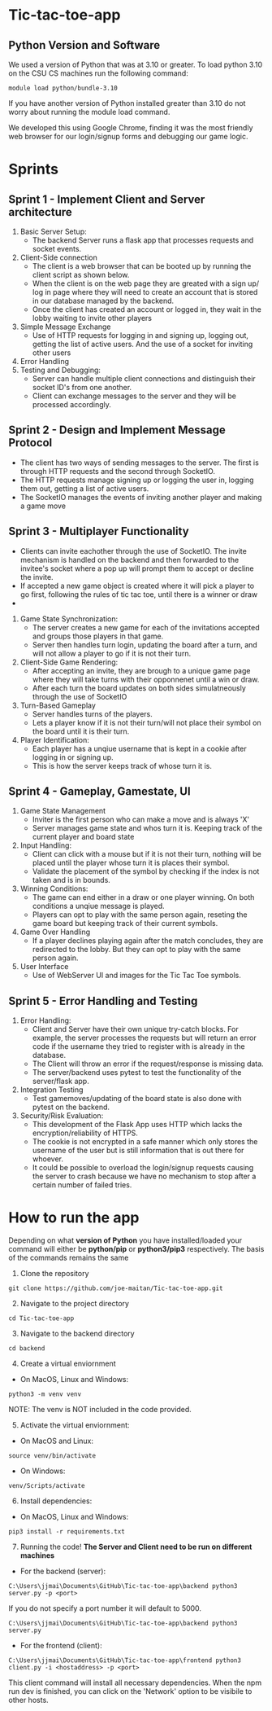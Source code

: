 # Tic-tac-toe-app

## Python Version and Software
We used a version of Python that was at 3.10 or greater. To load python 3.10 on the CSU CS machines run the following command:
```
module load python/bundle-3.10
```

If you have another version of Python installed greater than 3.10 do not worry about running the module load command.

We developed this using Google Chrome, finding it was the most friendly web browser for our login/signup forms and debugging our game logic.

# Sprints
## Sprint 1 - Implement Client and Server architecture
1. Basic Server Setup:
   - The backend Server runs a flask app that processes requests and socket events.
2. Client-Side connection
   - The client is a web browser that can be booted up by running the client script as shown below.
   - When the client is on the web page they are greated with a sign up/ log in page where they will need to create an account that is stored in our database managed by the backend.
   - Once the client has created an account or logged in, they wait in the lobby waiting to invite other players
3. Simple Message Exchange
   - Use of HTTP requests for logging in and signing up, logging out, getting the list of active users. And the use of a socket for inviting other users
4. Error Handling
5. Testing and Debugging:
   - Server can handle multiple client connections and distinguish their socket ID's from one another.
   - Client can exchange messages to the server and they will be processed accordingly.

## Sprint 2 - Design and Implement Message Protocol
- The client has two ways of sending messages to the server. The first is through HTTP requests and the second through SocketIO.
- The HTTP requests manage signing up or logging the user in, logging them out, getting a list of active users.
- The SocketIO manages the events of inviting another player and making a game move

## Sprint 3 - Multiplayer Functionality
- Clients can invite eachother through the use of SocketIO. The invite mechanism is handled on the backend and then forwarded to the invitee's socket where a pop up will prompt them to accept or decline the invite.
- If accepted a new game object is created where it will pick a player to go first, following the rules of tic tac toe, until there is a winner or draw
- 
1. Game State Synchronization:
   - The server creates a new game for each of the invitations accepted and groups those players in that game.
   - Server then handles turn login, updating the board after a turn, and will not allow a player to go if it is not their turn.
2. Client-Side Game Rendering:
   - After accepting an invite, they are brough to a unique game page where they will take turns with their opponnenet until a win or draw.
   - After each turn the board updates on both sides simulatneously through the use of SocketIO
3. Turn-Based Gameplay
   - Server handles turns of the players.
   - Lets a player know if it is not their turn/will not place their symbol on the board until it is their turn.
4. Player Identification:
   - Each player has a unqiue username that is kept in a cookie after logging in or signing up.
   - This is how the server keeps track of whose turn it is.

## Sprint 4 - Gameplay, Gamestate, UI
1. Game State Management
   - Inviter is the first person who can make a move and is always 'X'
   - Server manages game state and whos turn it is. Keeping track of the current player and board state
2. Input Handling:
   - Client can click with a mouse but if it is not their turn, nothing will be placed until the player whose turn it is
    places their symbol.
   - Validate the placement of the symbol by checking if the index is not taken and is in bounds.
4. Winning Conditions:
   - The game can end either in a draw or one player winning. On both conditions a unqiue message is played.
   - Players can opt to play with the same person again, reseting the game board but keeping track of their current symbols.
4. Game Over Handling
   - If a player declines playing again after the match concludes, they are redirected to the lobby. But they can
     opt to play with the same person again.
6. User Interface
   - Use of WebServer UI and images for the Tic Tac Toe symbols.

## Sprint 5 - Error Handling and Testing
1. Error Handling:
   - Client and Server have their own unique try-catch blocks. For example, the server processes the requests but will return an error code if the username they tried to register with is already in the database.
   - The Client will throw an error if the request/response is missing data.
   - The server/backend uses pytest to test the functionality of the server/flask app.
2. Integration Testing
   - Test gamemoves/updating of the board state is also done with pytest on the backend.
3. Security/Risk Evaluation:
   - This development of the Flask App uses HTTP which lacks the encryption/reliability of HTTPS.
   - The cookie is not encrypted in a safe manner which only stores the username of the user but is still information that is out there for whoever.
   - It could be possible to overload the login/signup requests causing the server to crash because we have no mechanism to stop after a certain number of failed tries.

# How to run the app
Depending on what **version of Python** you have installed/loaded your command will either be **python/pip** or **python3/pip3** respectively. The basis of the commands remains the same
1. Clone the repository
```
git clone https://github.com/joe-maitan/Tic-tac-toe-app.git
```

2. Navigate to the project directory
```
cd Tic-tac-toe-app
```

3. Navigate to the backend directory
```
cd backend
```

4. Create a virtual enviornment
* On MacOS, Linux and Windows:
```
python3 -m venv venv
```
NOTE: The venv is NOT included in the code provided.

5. Activate the virtual enviornment:
* On MacOS and Linux:
```
source venv/bin/activate
```

* On Windows:
```
venv/Scripts/activate
```

6. Install dependencies:
* On MacOS, Linux and Windows:
```
pip3 install -r requirements.txt
```

7. Running the code!
**The Server and Client need to be run on different machines**
* For the backend (server):
```
C:\Users\jjmai\Documents\GitHub\Tic-tac-toe-app\backend python3 server.py -p <port>
```
If you do not specify a port number it will default to 5000.
```
C:\Users\jjmai\Documents\GitHub\Tic-tac-toe-app\backend python3 server.py
```
* For the frontend (client):
```
C:\Users\jjmai\Documents\GitHub\Tic-tac-toe-app\frontend python3 client.py -i <hostaddress> -p <port>
```
This client command will install all necessary dependencies. When the npm run dev is finished, you can click on the 'Network' option to be visibile to other hosts.


